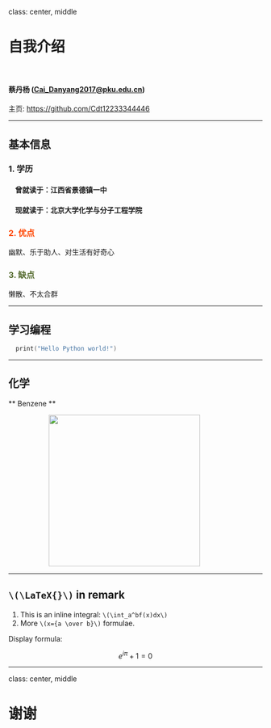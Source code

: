 class: center, middle

# 自我介绍

&nbsp;
&nbsp;

#### 蔡丹杨 (Cai_Danyang2017@pku.edu.cn)  

主页: https://github.com/Cdt12233344446

---

## 基本信息

### 1. 学历

#### &nbsp; &nbsp; 曾就读于：江西省景德镇一中
#### &nbsp; &nbsp; 现就读于：北京大学化学与分子工程学院

### <font color="orangered">2. 优点</font>

幽默、乐于助人、对生活有好奇心

### <font color="darkolivegreen">3. 缺点</font>

懒散、不太合群

---

## 学习编程

```c
  print("Hello Python world!")
```

---

## 化学

** Benzene **

<img src="https://upload.wikimedia.org/wikipedia/commons/9/90/Benzene_Orbitals.svg" width=300 style="margin: 0px 80px">

---

## `\(\LaTeX{}\)` in remark


1. This is an inline integral: `\(\int_a^bf(x)dx\)`
2. More `\(x={a \over b}\)` formulae.

Display formula:

$$e^{i\pi} + 1 = 0$$

---

class: center, middle

# 谢谢
